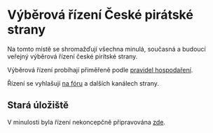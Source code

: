 # Výběrová řízení České pirátské strany

Na tomto místě se shromažďují všechna minulá, současná a budoucí veřejný výběrová řízení české pirítské strany.

Výběrová řízení probíhají přiměřeně podle [pravidel hospodaření](http://pirati.cz/rules/prah).

Řízení se vyhlašují [na fóru](https://forum.pirati.cz/verejna-vyberova-rizeni-f572/) a dalších kanálech strany.

## Stará úložiště

V minulosti byla řízení nekoncepčně připravována [zde](https://github.com/pirati-cz/KlubPraha/tree/master/vyberka).
